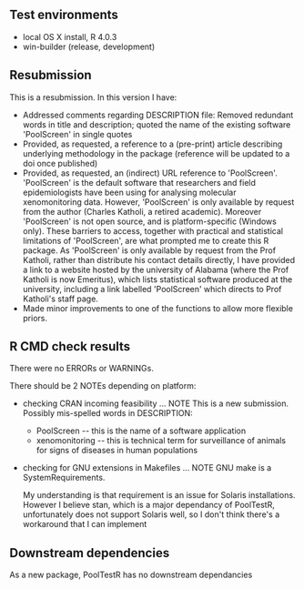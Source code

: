 ## Test environments
* local OS X install, R 4.0.3
* win-builder (release, development)

## Resubmission
This is a resubmission. In this version I have:

* Addressed comments regarding DESCRIPTION file: Removed redundant words in title and description; quoted the name of the existing software 'PoolScreen' in single quotes
* Provided, as requested, a reference to a (pre-print) article describing underlying methodology in the package (reference will be updated to a doi once published)
* Provided, as requested, an (indirect) URL reference to 'PoolScreen'. 'PoolScreen' is the default software that researchers and field epidemiologists have been using for analysing molecular xenomonitoring data. However, 'PoolScreen' is only available by request from the  author (Charles Katholi, a retired academic). Moreover 'PoolScreen' is not open source, and is platform-specific (Windows only). These barriers to access, together with practical and statistical limitations of 'PoolScreen', are what prompted me to create this R package. As 'PoolScreen' is only available by request from the Prof Katholi, rather than distribute his contact details directly, I have provided a link to a website hosted by the university of Alabama (where the Prof Katholi is now Emeritus), which lists statistical software produced at the university, including a link labelled 'PoolScreen' which directs to Prof Katholi's staff page.
* Made minor improvements to one of the functions to allow more flexible priors.


## R CMD check results
There were no ERRORs or WARNINGs. 

There should be 2 NOTEs depending on platform:
* checking CRAN incoming feasibility ... NOTE
  This is a new submission.
  Possibly mis-spelled words in DESCRIPTION:
  * PoolScreen -- this is the name of a software application
  * xenomonitoring -- this is technical term for surveillance of animals for signs of diseases in human populations
  
* checking for GNU extensions in Makefiles ... NOTE
  GNU make is a SystemRequirements.
  
  My understanding is that requirement is an issue for Solaris installations. However I believe stan, which is a major dependancy of PoolTestR, unfortunately does not support Solaris well, so I don't think there's a workaround that I can implement 
  

## Downstream dependencies
As a new package, PoolTestR has no downstream dependancies

